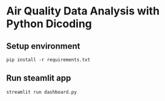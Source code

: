 # Air Quality Data Analysis with Python Dicoding

## Setup environment

```
pip install -r requirements.txt
```

## Run steamlit app
```
streamlit run dashboard.py
```
